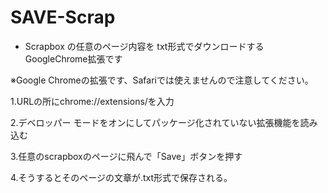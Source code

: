 # SAVE-Scrap

* Scrapbox の任意のページ内容を txt形式でダウンロードするGoogleChrome拡張です

※Google Chromeの拡張です、Safariでは使えませんので注意してください。

1.URLの所にchrome://extensions/を入力  

2.デベロッパー モードをオンにしてパッケージ化されていない拡張機能を読み込む

3.任意のscrapboxのページに飛んで「Save」ボタンを押す

4.そうするとそのページの文章が.txt形式で保存される。
